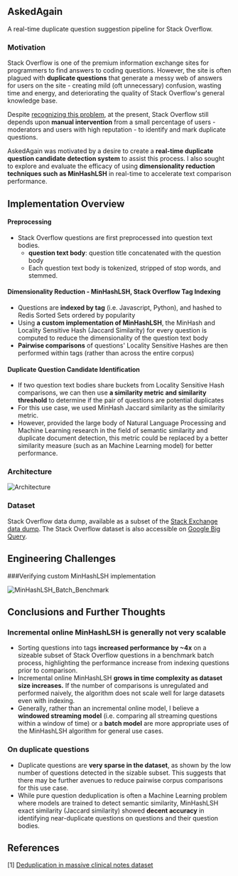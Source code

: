 ## AskedAgain
A real-time duplicate question suggestion pipeline for Stack Overflow.

### Motivation
Stack Overflow is one of the premium information exchange sites for programmers to find answers to coding questions. However, the site is often plagued with **duplicate questions** that generate a messy web of answers for users on the site - creating mild (oft unnecessary) confusion, wasting time and energy, and deteriorating the quality of Stack Overflow's general knowledge base. 

Despite [recognizing this problem](https://stackoverflow.blog/2009/04/29/handling-duplicate-questions/), at the present, Stack Overflow still depends upon **manual intervention** from a small percentage of users - moderators and users with high reputation - to identify and mark duplicate questions.

AskedAgain was motivated by a desire to create a **real-time duplicate question candidate detection system** to assist this process. I also sought to explore and evaluate the efficacy of using **dimensionality reduction techniques such as MinHashLSH** in real-time to accelerate text comparison performance.
 

## Implementation Overview
#### Preprocessing
* Stack Overflow questions are first preprocessed into question text bodies. 
	*  **question text body**: question title concatenated with the question body
	*  Each question text body is tokenized, stripped of stop words, and stemmed. 

#### Dimensionality Reduction - MinHashLSH, Stack Overflow Tag Indexing
* Questions are **indexed by tag** (i.e. Javascript, Python), and hashed to Redis Sorted Sets ordered by popularity
* Using **a custom implementation of MinHashLSH**, the MinHash and Locality Sensitive Hash (Jaccard Similarity) for every question is computed to reduce the dimensionality of the question text body
* **Pairwise comparisons** of questions' Locality Sensitive Hashes are then performed within tags (rather than across the entire corpus)

#### Duplicate Question Candidate Identification
* If two question text bodies share buckets from Locality Sensitive Hash comparisons, we can then use **a similarity metric and similarity threshold** to determine if the pair of questions are potential duplicates
* For this use case, we used MinHash Jaccard similarity as the similarity metric. 
* However, provided the large body of Natural Language Processing and Machine Learning research in the field of semantic similarity and duplicate document detection, this metric could be replaced by a better similarity measure (such as an Machine Learning model) for better performance. 


### Architecture
![Architecture](https://raw.github.com/kellielu/askedagain/master/imgs/Architecture.jpg)
### Dataset
Stack Overflow data dump, available as a subset of the [Stack Exchange data dump](https://archive.org/details/stackexchange). 
The Stack Overflow dataset is also accessible on [Google Big Query](https://cloud.google.com/bigquery/public-data/stackoverflow).

## Engineering Challenges


###Verifying custom MinHashLSH implementation

![MinHashLSH_Batch_Benchmark](https://raw.github.com/kellielu/askedagain/master/imgs/MinHashLSH_Batch_Benchmark.jpg)


## Conclusions and Further Thoughts

### Incremental online MinHashLSH is generally not very scalable
* Sorting questions into tags **increased performance by ~4x** on a sizeable subset of Stack Overflow questions in a benchmark batch process, highlighting the performance increase from indexing questions prior to comparison. 
* Incremental online MinHashLSH **grows in time complexity as dataset size increases.** If the number of comparisons is unregulated and performed naively, the algorithm does not scale well for large datasets even with indexing.
* Generally, rather than an incremental online model, I believe a **windowed streaming model** (i.e. comparing all streaming questions within a window of time) or a **batch model** are more appropriate uses of the MinHashLSH algorithm for general use cases. 

### On duplicate questions
* Duplicate questions are **very sparse in the dataset**, as shown by the low number of questions detected in the sizable subset. This suggests that there may be further avenues to reduce pairwise corpus comparisons for this use case. 
* While pure question deduplication is often a Machine Learning problem where models are trained to detect semantic similarity, MinHashLSH exact similarity (Jaccard similarity) showed **decent accuracy** in identifying near-duplicate questions on questions and their question bodies. 

## References
[1] [Deduplication in massive clinical notes dataset](https://arxiv.org/pdf/1704.05617.pdf)